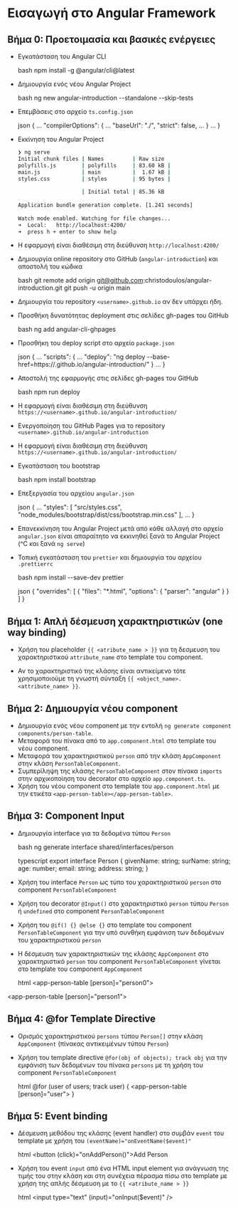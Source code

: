 # Εισαγωγή στο Angular Framework
 
## Βήμα 0: Προετοιμασία και βασικές ενέργειες
 
- Εγκατάσταση του Angular CLI
 
  bash
  npm install -g @angular/cli@latest
  
 
- Δημιουργία ενός νέου Angular Project
 
  bash
  ng new angular-introduction --standalone --skip-tests
  
 
- Επεμβάσεις στο αρχείο `ts.config.json`
 
  json
  {
  ...
  "compilerOptions": {
      ...
      "baseUrl": "./",
      "strict": false,
      ...
  }
  ...
  }
  
 
- Εκκίνηση του Angular Project
 
  ```bash
  ❯ ng serve
  Initial chunk files | Names         | Raw size
  polyfills.js        | polyfills     | 83.60 kB |
  main.js             | main          |  1.67 kB |
  styles.css          | styles        | 95 bytes |
 
                      | Initial total | 85.36 kB
 
  Application bundle generation complete. [1.241 seconds]
 
  Watch mode enabled. Watching for file changes...
  ➜  Local:   http://localhost:4200/
  ➜  press h + enter to show help
  ```
 
- Η εφαρμογή είναι διαθέσιμη στη διεύθυνση `http://localhost:4200/`
 
- Δημιουργία online repository στο GitHub (`angular-introduction`) και αποστολή του κώδικα
 
  bash
  git remote add origin git@github.com:christodoulos/angular-introduction.git
  git push -u origin main
  
 
- Δημιουργία του repository `<username>.github.io` αν δεν υπάρχει ήδη.
 
- Προσθήκη δυνατότητας deployment στις σελίδες gh-pages του GitHub
 
  bash
  ng add angular-cli-ghpages
  
 
- Προσθήκη του deploy script στο αρχείο `package.json`
 
  json
  {
  ...
  "scripts": {
      ...
      "deploy": "ng deploy --base-href=https://<username>.github.io/angular-introduction/"
  }
  ...
  }
  
 
- Αποστολή της εφαρμογής στις σελίδες gh-pages του GitHub
 
  bash
  npm run deploy
  
 
- Η εφαρμογή είναι διαθέσιμη στη διεύθυνση `https://<username>.github.io/angular-introduction/`
 
- Ενεργοποίηση του GitHub Pages για το repository `<username>.github.io/angular-introduction`
 
- Η εφαρμογή είναι διαθέσιμη στη διεύθυνση `https://<username>.github.io/angular-introduction/`
 
- Εγκατάσταση του bootstrap
 
  bash
  npm install bootstrap
  
 
- Επεξεργασία του αρχείου `angular.json`
 
  json
  {
  ...
  "styles": [
      "src/styles.css",
      "node_modules/bootstrap/dist/css/bootstrap.min.css"
  ],
  ...
  }
  
 
- Επανεκκίνηση του Angular Project μετά από κάθε αλλαγή στο αρχείο `angular.json` είναι απαραίτητο να εκκινηθεί ξανά το Angular Project (^C και ξανά `ng serve`)
 
- Τοπική εγκατάσταση του `prettier` και δημιουργία του αρχείου `.prettierrc`
 
  bash
  npm install --save-dev prettier
  
 
  json
  {
    "overrides": [
      {
        "files": "*.html",
        "options": {
          "parser": "angular"
        }
      }
    ]
  }


## Βήμα 1: Απλή δέσμευση χαρακτηριστικών (one way binding)
 
- Χρήση του placeholder `{{ <atribute_name > }}` για τη δεσμευση του χαρακτηριστικού `attribute_name` στο template του component.

- Αν το χαρακτηριστικό της κλάσης είναι αντικείμενο τότε χρησιμοποιούμε τη γνωστή σύνταξη `{{ <object_name>.<attribute_name> }}`.


## Βήμα 2: Δημιουργία νέου component
 
- Δημιουργία ενός νέου component με την εντολή `ng generate component components/person-table`.
- Μεταφορά του πίνακα από το `app.component.html` στο template του νέου component.
- Μεταφορά του χαρακτηριστικού `person` από την κλάση `AppComponent` στην κλάση `PersonTableComponent`.
- Συμπερίληψη της κλάσης `PersonTableComponent` στον πίνακα `imports` στην αρχικοποίηση του decorator στο αρχείο `app.component.ts`.
- Χρήση του νέου component στο template του `app.component.html` με την ετικέτα `<app-person-table></app-person-table>`.

## Βήμα 3: Component Input
 
- Δημιουργία interface για τα δεδομένα τύπου `Person`
 
  bash
  ng generate interface shared/interfaces/person
  
 
  typescript
  export interface Person {
    givenName: string;
    surName: string;
    age: number;
    email: string;
    address: string;
  }
  
 
- Χρήση του interface `Person` ως τύπο του χαρακτηριστικού `person` στο component `PersonTableComponent`
 
- Χρήση του decorator `@Input()` στο χαρακτηριστικό `person` τύπου `Person` ή `undefined` στο component `PersonTableComponent`
 
- Χρήση του `@if() {} @else {}` στο template του component `PersonTableComponent` για την υπό συνθήκη εμφάνιση των δεδομένων του χαρακτηριστικού `person`
 
- Η δέσμευση των χαρακτηριστικών της κλάσης `AppComponent` στο χαρακτηριστικό `person` του component `PersonTableComponent` γίνεται στο template του component `AppComponent`
 
  html
<app-person-table [person]="person0"></app-person-table>
<!-- Χωρίς δέσμευση στο επόμενο -->
<app-person-table></app-person-table>
<app-person-table [person]="person1"></app-person-table>

## Βήμα 4: @for Template Directive
 
- Ορισμός χαρακτηριστικού `persons` τύπου `Person[]` στην κλάση `AppComponent` (πίνακας αντικειμένων τύπου `Person`)
- Χρήση του template directive `@for(obj of objects); track obj` για την εμφάνιση των δεδομένων του πίνακα `persons` με τη χρήση του component `PersonTableComponent`
 
  html
  @for (user of users; track user) {
<app-person-table [person]="user"></app-person-table>
  }


## Βήμα 5: Event binding
 
- Δέσμευση μεθόδου της κλάσης (event handler) στο συμβάν `event` του template με χρήση του `(eventName)="onEventName($event)"`
 
  html
<button (click)="onAddPerson()">Add Person</button>
  
 
- Χρήση του event `input` από ένα HTML input element για ανάγνωση της τιμής του στην κλάση και στη συνέχεια πέρασμα πίσω στο template με χρήση της απλής δέσμευση με το `{{ <atribute_name > }}`
 
  html
<input type="text" (input)="onInput($event)" />
  
